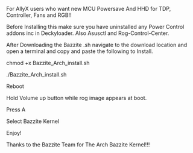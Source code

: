 For AllyX users who want new MCU Powersave And HHD for TDP, Controller, Fans and RGB!!

Before Installing this make sure you have uninstalled any Power Control addons inc in Deckyloader.
Also Asusctl and Rog-Control-Center.

After Downloading the Bazzite .sh navigate to the download location and open a terminal and copy and paste the following to Install.

chmod +x Bazzite_Arch_install.sh


./Bazzite_Arch_install.sh


Reboot

Hold Volume up button while rog image appears at boot.

Press A

Select Bazzite Kernel

Enjoy!

Thanks to the Bazzite Team for The Arch Bazzite Kernel!!!
